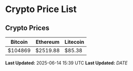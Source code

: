 # Crypto Price List

## Crypto Prices
| Bitcoin | Ethereum | Litecoin |
| ------- | -------- | -------- |
| $104869 | $2519.88 | $85.38 |
**Last Updated:** 2025-06-14 15:39 UTC
**Last Updated:** $DATE$
